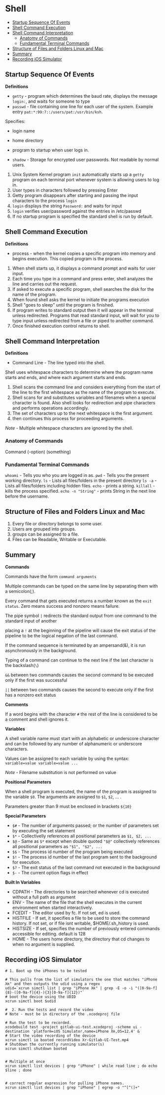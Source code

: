 # Shell

  * [Startup Sequence Of Events](#startup-sequence-of-events)
  * [Shell Command Execution](#shell-command-execution)
  * [Shell Command Interpretation](#shell-command-interpretation)
    + [Anatomy of Commands](#anatomy-of-commands)
    + [Fundamental Terminal Commands](#fundamental-terminal-commands)
  * [Structure of Files and Folders Linux and Mac](#structure-of-files-and-folders-linux-and-mac)
  * [Summary](#summary)
  * [Recording iOS Simulator](#recording-ios-simulator)


## Startup Sequence Of Events

**Definitions**
* `getty` - program which determines the baud rate, displays the message `login:`, and waits for someone to type
* `passwd` - file containing one line for each user of the system. Example entry `pat:*:99:7::/users/pat:/usr/bin/ksh`.

 Specifies:
  * login name
  * home directory
  * program to startup when user logs in.


* `shadow` - Storage for encrypted user passwords. Not readable by normal users.

1. Unix System Kernel program `init` automatically starts up a `getty` program on each terminal port whenever system is allowing users to log in.
2. User types in characters followed by pressing Enter
3. Getty program disappears after starting and passing the input characters to the process `login`
4. `login` displays the string `Password:` and waits for input
5. `login` verifies user/password against the entries in /etc/passwd
6. If no startup program is specified the standard shell is run by default.

## Shell Command Execution

**Definitions**
* process - when the kernel copies a specific program into memory and begins execution. This copied program is the process.

1. When shell starts up, it displays a command prompt and waits for user input.
2. Each time you type in a command and press enter, shell analyzes the line and carries out the request.
3. If asked to execute a specific program, shell searches the disk for the name of the program.
4. When found shell asks the kernel to initiate the programs execution
5. Shell "goes to sleep" until the program is finished.
6. If program writes to standard output then it will appear in the terminal unless redirected. Programs that read standard input, will wait for you to type input unless redirected from a file or piped to another command.
7. Once finished execution control returns to shell.

## Shell Command Interpretation

**Definitions**
* Command Line - The line typed into the shell.

Shell uses whitespace characters to determine where the program name starts and ends, and where each argument starts and ends.

1. Shell scans the command line and considers everything from the start of the line to the first whitespace as the name of the program to execute.
2. Shell scans for and substitutes variables and filenames when a special character is found. Also shell looks for redirection and pipe characters and performs operations accordingly.
3. The set of characters up to the next whitespace is the first argument.
4. then continues this process for proceeding arguments.

*Note* - Multiple whitespace characters are ignored by the shell.

### Anatomy of Commands

Command (-option) (something)

### Fundamental Terminal Commands

`whoami` - Tells you who you are logged in as.
`pwd` - Tells you the present working directory.
`ls` - Lists all files/folders in the present directory
`ls -a` - Lists all files/folders including hidden files.
`echo` - prints a string.
`killall` - kills the process specified.
`echo -n "String"` - prints String in the next line before the username.


## Structure of Files and Folders Linux and Mac

  1. Every file or directory belongs to some user.
  2. Users are grouped into groups.
  3. groups can be assigned to a file.
  4. Files can be Readable, Writable or Executable.

## Summary

**Commands**

Commands have the form `command arguments`

Multiple commands can be typed on the same line by separating them with a semicolon(;).

Every command that gets executed returns a number known as the `exit status`. Zero means success and nonzero means failure.

The pipe symbol `|` redirects the standard output from one command to the standard input of another

placing a `!` at the beginning of the pipeline will cause the exit status of the pipeline to be the logical negation of the last command.

If the command sequence is terminated by an ampersand(&), it is run asynchronously in the background.

Typing of a command can continue to the next line if the last character is the backslash(`\`)

`&&` between two commands causes the second command to be executed only if the first was successful

`||` between two commands causes the second to execute only if the first has a nonzero exit status

**Comments**

If a word begins with the character `#` the rest of the line is considered to be a comment and shell ignores it.

**Variables**

A shell variable name must start with an alphabetic or underscore character and can be followed by any number of alphanumeric or underscore characters.

Values can be assigned to each variable by using the syntax:
`variable=value variable=value ...`

*Note* - Filename substitution is not performed on value

**Positional Parameters**

When a shell program is executed, the name of the program is assigned to the variable `$0`. The arguments are assigned to `$1`, `$2`, ... .

Parameters greater than 9 must be enclosed in brackets `${10}`

**Special Parameters**

* `$#` - The number of arguments passed; or the number of parameters set by executing the set statement
* `$*` - Collectivelly references all positional parameters as `$1, $2, ...`
* `$@` - Same as `$*` except when double quoted `"$@"` collectively references all positional parameters as `"$1", "$2", ...`
* `$$` - The process id number of the program being executed
* `$!` - The process id number of the last program sent to the background for execution.
* `$?` - The exit status of the last command not executed in the background
* `$-` - The current option flags in effect

**Built In Variables**
* CDPATH - The directories to be searched whenever cd is executed without a full path as argument
* ENV - The name of the file that the shell executes in the current environment when started interactively.
* FCEDIT - The editor used by fc. If not set, ed is used.
* HISTFILE - If set, it specifies a file to be used to store the command history. If not set, or if file isnt writable, $HOME/.sh_history is used.
* HISTSIZE - If set, specifies the number of previously entered commands accessible for editing. default is 128
* HOME - The users home directory, the directory that cd changes to when no argument is supplied.


## Recording iOS Simulator 

```Shell
# 1. Boot up the iPhones to be tested

# This pulls from the list of simulators the one that matches "iPhone Xʀ" and then outputs the udid using a regex
udid=`xcrun simctl list | grep "iPhone Xʀ" | grep -E -o -i "([0-9a-f]{8}-([0-9a-f]{4}-){3}[0-9a-f]{12})"`
# boot the device using the UDID
xcrun simctl boot $udid

#  2. Run the tests and record the video
# Note - must be in directory of the .xcodeproj file

# Run the test to be recorded.
xcodebuild test -project gitlab-ui-test.xcodeproj -scheme ui -destination 'platform=iOS Simulator,name=iPhone Xʀ,OS=12.4' &
# Start the video recording of the device
xcrun simctl io booted recordVideo Xr-Gitlab-UI-Test.mp4
# Shutdown the currently running simulator(s)
xcrun simctl shutdown booted


# Multiple at once
xcrun simctl list devices | grep "iPhone" | while read line ; do echo $line ; done


# correct regular expression for pulling iPhone names.
xcrun simctl list devices | grep "iPhone" | egrep -o "^[^(]+"
```

